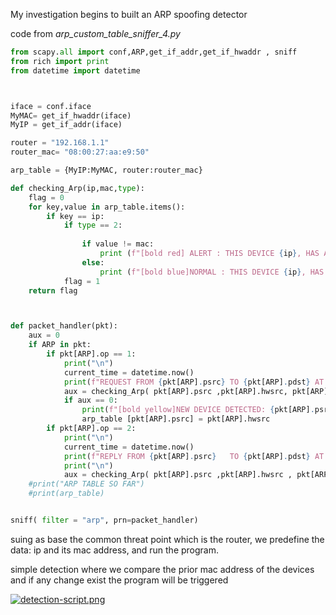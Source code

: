 My investigation begins to built an ARP spoofing detector


code from *arp_custom_table_sniffer_4.py*
```python
from scapy.all import conf,ARP,get_if_addr,get_if_hwaddr , sniff
from rich import print
from datetime import datetime



iface = conf.iface
MyMAC= get_if_hwaddr(iface)
MyIP = get_if_addr(iface)

router = "192.168.1.1"
router_mac= "08:00:27:aa:e9:50"

arp_table = {MyIP:MyMAC, router:router_mac}

def checking_Arp(ip,mac,type):
    flag = 0
    for key,value in arp_table.items():
        if key == ip:
            if type == 2:
            
                if value != mac:
                    print (f"[bold red] ALERT : THIS DEVICE {ip}, HAS A DIFFERENT MAC FROM THE ORIGINAL (TABLE,NEW): {value} != {mac} [/bold red]" )
                else:
                    print (f"[bold blue]NORMAL : THIS DEVICE {ip}, HAS THE MAC FROM THE ORIGINAL (TABLE,NEW): {value} == {mac} --- SAFE [/bold blue]" )
            flag = 1
    return flag 



def packet_handler(pkt):
    aux = 0
    if ARP in pkt:
        if pkt[ARP].op == 1:
            print("\n")
            current_time = datetime.now()
            print(f"REQUEST FROM {pkt[ARP].psrc} TO {pkt[ARP].pdst} AT {current_time.strftime("%H:%M:%S")}")
            aux = checking_Arp( pkt[ARP].psrc ,pkt[ARP].hwsrc, pkt[ARP].op)
            if aux == 0:
                print(f"[bold yellow]NEW DEVICE DETECTED: {pkt[ARP].psrc} WITH THIS MAC ADDRESS {pkt[ARP].hwsrc} --- UPDATING ARP TABLE [/bold yellow]")
                arp_table [pkt[ARP].psrc] = pkt[ARP].hwsrc
        if pkt[ARP].op == 2:
            print("\n")
            current_time = datetime.now()
            print(f"REPLY FROM {pkt[ARP].psrc}   TO {pkt[ARP].pdst} AT {current_time.strftime("%H:%M:%S")}...CHECKING ARP TABLE")
            print("\n")
            aux = checking_Arp( pkt[ARP].psrc ,pkt[ARP].hwsrc , pkt[ARP].op)
    #print("ARP TABLE SO FAR")
    #print(arp_table)


sniff( filter = "arp", prn=packet_handler)
```


suing as base the common threat point which is the router, we predefine the data: ip and its mac address, and run the program.

simple detection where we compare the prior mac address of the devices and if any change exist the program will be triggered

[![detection-script.png](https://i.postimg.cc/7hc7yXk7/detection-script.png)](https://postimg.cc/SY6j66jN)
